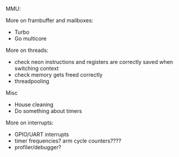 MMU:

More on frambuffer and mailboxes:
 - Turbo
 - Go multicore
 
More on threads:
 - check neon instructions and registers are correctly saved when switching context
 - check memory gets freed correctly
 - threadpooling
 
Misc
 - House cleaning 
 - Do something about timers
  
More on interrupts:
 - GPIO/UART interrupts
 - timer frequencies? arm cycle counters????
 - profiler/debugger?
